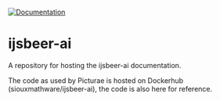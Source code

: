 [![Documentation](https://img.shields.io/badge/doc-stable-blue.svg)](https://siouxmathware.github.io/ijsbeer-ai/)

# ijsbeer-ai
A repository for hosting the ijsbeer-ai documentation.

The code as used by Picturae is hosted on Dockerhub (siouxmathware/ijsbeer-ai), the code is also here for reference.
